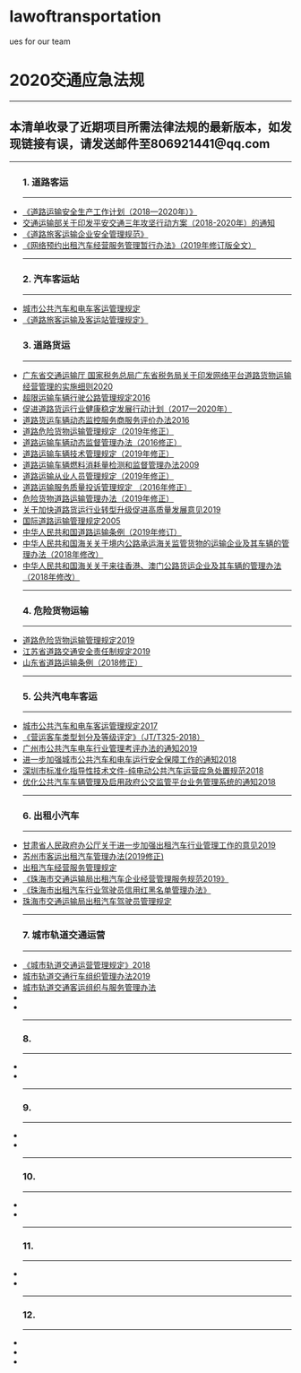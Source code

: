 # lawoftransportation
ues for our team
<h1>2020交通应急法规</h1>
<hr/>
<h2>本清单收录了近期项目所需法律法规的最新版本，如发现链接有误，请发送邮件至806921441@qq.com</h2>
<hr/>
<ul>
<h3>1. 道路客运</h3>
<hr/>
<li><a href="http://www.safehoo.com/Laws/Trade/Traffic/201806/1525566.shtml">《道路运输安全生产工作计划（2018—2020年）》</a></li>
<li><a href="http://www.gov.cn/xinwen/2018-08/05/content_5311895.htm"> 交通运输部关于印发平安交通三年攻坚行动方案（2018-2020年）的通知</a></li>
<li><a href="http://www.gov.cn/gongbao/content/2018/content_5323097.htm">《道路旅客运输企业安全管理规范》</a></li>
<li><a href="http://www.waizi.org.cn/doc/75806.html">《网络预约出租汽车经营服务管理暂行办法》（2019年修订版全文）</a></li>
<hr/>
  <h3>2. 汽车客运站</h3>
  <hr/>
 <li><a href="http://xxgk.mot.gov.cn/jigou/fgs/201703/t20170328_2973515.html"> 城市公共汽车和电车客运管理规定</a></li>
<li><a href="http://xxgk.mot.gov.cn/jigou/fgs/201604/t20160425_2973438.html">《道路旅客运输及客运站管理规定》</a></li>
  <h3>3. 道路货运</h3>
  <hr/>
<li><a href="http://zhjt.zhuhai.gov.cn/attachment/0/222/222216/2486635.pdf">广东省交通运输厅 国家税务总局广东省税务局关于印发网络平台道路货物运输经营管理的实施细则2020</a></li>
<li><a href="http://xxgk.mot.gov.cn/jigou/fgs/201608/t20160830_2973474.html">超限运输车辆行驶公路管理规定2016</a></li>
<li><a href="http://www.chinatax.gov.cn/n810341/n810755/c2856681/content.html">促进道路货运行业健康稳定发展行动计划（2017—2020年）</a></li>
<li><a href="http://www.law-lib.com/law/law_view.asp?id=550889">道路货运车辆动态监控服务商服务评价办法2016</a></li>
<li><a href="http://www.waizi.org.cn/doc/74971.html">道路危险货物运输管理规定（2019年修正）</a></li>
<li><a href="http://xxgk.mot.gov.cn/jigou/fgs/201606/t20160613_2973463.html">道路运输车辆动态监督管理办法（2016修正）</a></li>
<li><a href="http://xxgk.mot.gov.cn/jigou/fgs/201907/t20190708_3222403.html">道路运输车辆技术管理规定（2019年修正）</a></li>
<li><a href="http://www.gov.cn/flfg/2009-08/14/content_1391941.html">道路运输车辆燃料消耗量检测和监督管理办法2009</a></li>
<li><a href="http://www.waizi.org.cn/doc/65214.html">道路运输从业人员管理规定（2019年修正）</a></li>
<li><a href="http://www.law-lib.com/law/law_view.aspid=541855">道路运输服务质量投诉管理规定 （2016年修正）</a></li>
<li><a href="http://xxgk.mot.gov.cn/jigou/fgs/201911/t20191128_3302982.html">危险货物道路运输管理办法（2019年修正）</a></li>
<li><a href="http://www.gov.cn/zhengce/content/2019-05/07/content_5389429.htm">关于加快道路货运行业转型升级促进高质量发展意见2019</a></li>
<li><a href="http://www.gov.cn/gongbao/content/2006/content_229193.htm">国际道路运输管理规定2005</a></li>
<li><a href="http://waizi.org.cn/doc/61450.html">中华人民共和国道路运输条例（2019年修订）</a></li>
<li><a href="http://www.gov.cn/zwgk/2007-08/15/content_717183.htm">中华人民共和国海关关于境内公路承运海关监管货物的运输企业及其车辆的管理办法（2018年修改）</a></li>
<li><a href="http://www.waizi.org.cn/doc/35345.html">中华人民共和国海关关于来往香港、澳门公路货运企业及其车辆的管理办法（2018年修改）</a></li>
<hr/>
<h3>4. 危险货物运输</h3>
<hr/>
<li><a href="http://xxgk.mot.gov.cn/jigou/fgs/201911/t20191128_3302982.html">道路危险货物运输管理规定2019</a></li>
<li><a href="http://www.jiangsu.gov.cn/art/2019/9/10/art_46144_8708665.html">江苏省道路交通安全责任制规定2019</a></li>
<li><a href="http://www.sdrd.gov.cn/articles/ch00023/201809/a81dfc3d-550d-4709-99c1-fa2fbd451c0d.shtml">山东省道路运输条例（2018修正）</a></li>
<hr/>
<h3>5. 公共汽电车客运</h3>
<hr/>
<li><a href="http://xxgk.mot.gov.cn/jigou/fgs/201703/t20170328_2973515.html">城市公共汽车和电车客运管理规定2017</a></li>
<li><a href="http://www.waizi.org.cn/bz/79395.html">《营运客车类型划分及等级评定》（JT/T325-2018）</a></li>
<li><a href="http://www.zc.gov.cn/fw/ztfw/grfw/jtfw/jdcfw/zcfg/content/post_3851090.html">广州市公共汽车电车行业管理考评办法的通知2019</a></li>
<li><a href="http://xxgk.mot.gov.cn/jigou/ysfws/201811/t20181109_3126913.html">进一步加强城市公共汽车和电车运行安全保障工作的通知2018</a></li>
<li><a href="http://sso.sz.gov.cn/cn/xxgk/zfxxgj/tzgg/201809/P020180911404898208663.pdf">深圳市标准化指导性技术文件-纯电动公共汽车运营应急处置规范2018</a></li>
<li><a href="http://jtys.sz.gov.cn/zwgk/xxgkml/zcfgjjd/gfxwjcx/201810/t20181030_14437517.htm">优化公共汽车车辆管理及启用政府公交监管平台业务管理系统的通知2018</a></li>
<hr/>
<h3> 6.  出租小汽车</h3>
<hr/>
<li><a href="http://www.gansu.gov.cn/art/2019/9/12/art_4786_428244.html">甘肃省人民政府办公厅关于进一步加强出租汽车行业管理工作的意见2019</a></li>
<li><a href="http://www.suzhou.gov.cn/szsrmzf/jtzcfg/202002/9804535f871e46db8044bf6ed5475835.shtml">苏州市客运出租汽车管理办法(2019修正)</a></li>
<li><a href="http://zhjt.zhuhai.gov.cn/zwgk/zcfg/dlys/content/post_2016609.html">出租汽车经营服务管理规定</a></li>
<li><a href="http://zhjt.zhuhai.gov.cn/zwgk/zcfg/dlys/content/post_2421190.html">《珠海市交通运输局出租汽车企业经营管理服务规范2019》</a></li>
<li><a href="http://zhjt.zhuhai.gov.cn/zwgk/zcfg/dlys/content/post_2416086.html">《珠海市出租汽车行业驾驶员信用红黑名单管理办法》</a></li>
<li><a href="http://cncc.bingj.com/cache.aspx?q=%e7%8f%a0%e6%b5%b7%e5%b8%82%e4%ba%a4%e9%80%9a%e8%bf%90%e8%be%93%e5%b1%80%e5%87%ba%e7%a7%9f%e6%b1%bd%e8%bd%a6%e9%a9%be%e9%a9%b6%e5%91%98%e7%ae%a1%e7%90%86%e8%a7%84%e5%ae%9a&d=4636967114119927&mkt=zh-CN&setlang=zh-CN&w=jZJcJNGY6188pjd6CWS4X70R0NUaQ87S">珠海市交通运输局出租汽车驾驶员管理规定</a></li>
<hr/>
<h3>7. 城市轨道交通运营</h3>
<hr/>
<li><a href="http://xxgk.mot.gov.cn/jigou/ysfws/201806/t20180622_3036141.html">《城市轨道交通运营管理规定》2018</a></li>
<li><a href="http://www.gov.cn/gongbao/content/2020/content_5477326.htm">城市轨道交通行车组织管理办法2019</a></li>
<li><a href="http://www.gov.cn/gongbao/content/2020/content_5480496.htm">城市轨道交通客运组织与服务管理办法</a></li>
<li><a href=""></a></li>
<li><a href=""></a></li>
<hr/>
<h3>8. </h3>
<hr/>
<li><a href=""></a></li>
<li><a href=""></a></li>
<hr/>
<h3>9. </h3>
<hr/>
<li><a href=""></a></li>
<li><a href=""></a></li>
<hr/>
<h3>10. </h3>
<hr/>
<li><a href=""></a></li>
<li><a href=""></a></li>
<hr/>
<h3>11. </h3>
<hr/>
<li><a href=""></a></li>
<li><a href=""></a></li>
<hr/>
<h3>12. </h3>
<hr/>
<li><a href=""></a></li>
<li><a href=""></a></li>

<li><a href=""></a></li>

<ul/>
